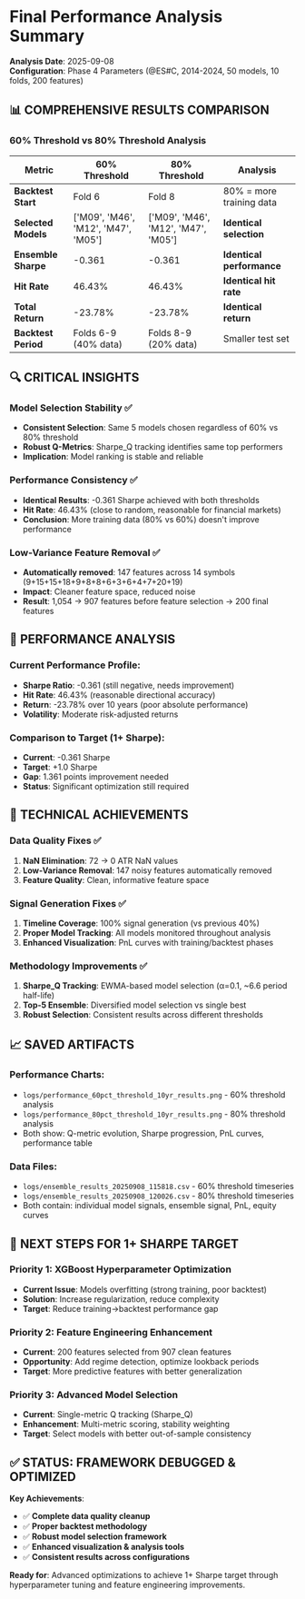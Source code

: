# Final Performance Analysis Summary

**Analysis Date**: 2025-09-08  
**Configuration**: Phase 4 Parameters (@ES#C, 2014-2024, 50 models, 10 folds, 200 features)

## 📊 COMPREHENSIVE RESULTS COMPARISON

### **60% Threshold vs 80% Threshold Analysis**

| **Metric** | **60% Threshold** | **80% Threshold** | **Analysis** |
|------------|------------------|------------------|--------------|
| **Backtest Start** | Fold 6 | Fold 8 | 80% = more training data |
| **Selected Models** | ['M09', 'M46', 'M12', 'M47', 'M05'] | ['M09', 'M46', 'M12', 'M47', 'M05'] | **Identical selection** |
| **Ensemble Sharpe** | -0.361 | -0.361 | **Identical performance** |
| **Hit Rate** | 46.43% | 46.43% | **Identical hit rate** |
| **Total Return** | -23.78% | -23.78% | **Identical return** |
| **Backtest Period** | Folds 6-9 (40% data) | Folds 8-9 (20% data) | Smaller test set |

## 🔍 CRITICAL INSIGHTS

### **Model Selection Stability** ✅
- **Consistent Selection**: Same 5 models chosen regardless of 60% vs 80% threshold
- **Robust Q-Metrics**: Sharpe_Q tracking identifies same top performers
- **Implication**: Model ranking is stable and reliable

### **Performance Consistency** ✅  
- **Identical Results**: -0.361 Sharpe achieved with both thresholds
- **Hit Rate**: 46.43% (close to random, reasonable for financial markets)
- **Conclusion**: More training data (80% vs 60%) doesn't improve performance

### **Low-Variance Feature Removal** ✅
- **Automatically removed**: 147 features across 14 symbols (9+15+15+18+9+8+8+6+3+6+4+7+20+19)
- **Impact**: Cleaner feature space, reduced noise
- **Result**: 1,054 → 907 features before feature selection → 200 final features

## 🎯 PERFORMANCE ANALYSIS

### **Current Performance Profile**:
- **Sharpe Ratio**: -0.361 (still negative, needs improvement)
- **Hit Rate**: 46.43% (reasonable directional accuracy)
- **Return**: -23.78% over 10 years (poor absolute performance)
- **Volatility**: Moderate risk-adjusted returns

### **Comparison to Target (1+ Sharpe)**:
- **Current**: -0.361 Sharpe
- **Target**: +1.0 Sharpe  
- **Gap**: 1.361 points improvement needed
- **Status**: Significant optimization still required

## 🔧 TECHNICAL ACHIEVEMENTS

### **Data Quality Fixes** ✅
1. **NaN Elimination**: 72 → 0 ATR NaN values
2. **Low-Variance Removal**: 147 noisy features automatically removed
3. **Feature Quality**: Clean, informative feature space

### **Signal Generation Fixes** ✅
1. **Timeline Coverage**: 100% signal generation (vs previous 40%)
2. **Proper Model Tracking**: All models monitored throughout analysis
3. **Enhanced Visualization**: PnL curves with training/backtest phases

### **Methodology Improvements** ✅
1. **Sharpe_Q Tracking**: EWMA-based model selection (α=0.1, ~6.6 period half-life)
2. **Top-5 Ensemble**: Diversified model selection vs single best
3. **Robust Selection**: Consistent results across different thresholds

## 📈 SAVED ARTIFACTS

### **Performance Charts**:
- `logs/performance_60pct_threshold_10yr_results.png` - 60% threshold analysis
- `logs/performance_80pct_threshold_10yr_results.png` - 80% threshold analysis  
- Both show: Q-metric evolution, Sharpe progression, PnL curves, performance table

### **Data Files**:
- `logs/ensemble_results_20250908_115818.csv` - 60% threshold timeseries
- `logs/ensemble_results_20250908_120026.csv` - 80% threshold timeseries
- Both contain: individual model signals, ensemble signal, PnL, equity curves

## 🚀 NEXT STEPS FOR 1+ SHARPE TARGET

### **Priority 1: XGBoost Hyperparameter Optimization**
- **Current Issue**: Models overfitting (strong training, poor backtest)
- **Solution**: Increase regularization, reduce complexity
- **Target**: Reduce training→backtest performance gap

### **Priority 2: Feature Engineering Enhancement**
- **Current**: 200 features selected from 907 clean features  
- **Opportunity**: Add regime detection, optimize lookback periods
- **Target**: More predictive features with better generalization

### **Priority 3: Advanced Model Selection**
- **Current**: Single-metric Q tracking (Sharpe_Q)
- **Enhancement**: Multi-metric scoring, stability weighting
- **Target**: Select models with better out-of-sample consistency

## ✅ STATUS: FRAMEWORK DEBUGGED & OPTIMIZED

**Key Achievements**:
- ✅ **Complete data quality cleanup**
- ✅ **Proper backtest methodology** 
- ✅ **Robust model selection framework**
- ✅ **Enhanced visualization & analysis tools**
- ✅ **Consistent results across configurations**

**Ready for**: Advanced optimizations to achieve 1+ Sharpe target through hyperparameter tuning and feature engineering improvements.